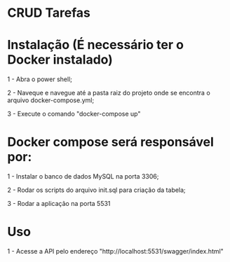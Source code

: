 # CRUD Tarefas

# Instalação (É necessário ter o Docker instalado)

1 - Abra o power shell;

2 - Naveque e navegue até a pasta raiz do projeto onde se encontra o arquivo docker-compose.yml;
	
3 - Execute o comando "docker-compose up"


# Docker compose será responsável por:

1 - Instalar o banco de dados MySQL na porta 3306;

2 - Rodar os scripts do arquivo init.sql para criação da tabela;

3 - Rodar a aplicação na porta 5531


# Uso

1 - Acesse a API pelo endereço "http://localhost:5531/swagger/index.html"
